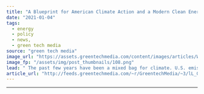 ```yaml
---
title: "A Blueprint for American Climate Action and a Modern Clean Energy Economy"
date: "2021-01-04"
tags: 
  - energy
  - policy
  - news,
  - green tech media
source: "green tech media"
image_url: "https://assets.greentechmedia.com/content/images/articles/Wind_Iowa_XL_1.jpg"
image_fp: "/assets/img/post_thumbnails/108.png"
lead: " The past few years have been a mixed bag for climate. U.S. emissions declined to their lowest level in three decades this year, but these reductions came at an incredible cost as the economy shut down amid the coronavirus pandemic. The challenge now ..."
article_url: "http://feeds.greentechmedia.com/~r/GreentechMedia/~3/lL_G0yjHSf8/a-blueprint-for-american-climate-action-and-a-modern-clean-energy-economy"
---
```


---
